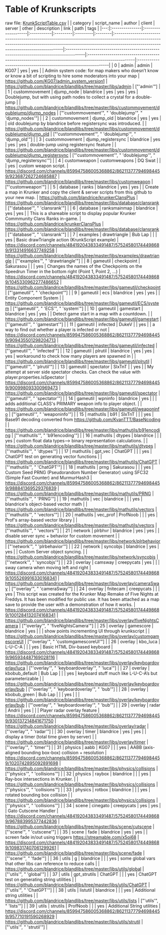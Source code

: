 # Table of Krunkscripts
 raw file: [KrunkScriptTable.csv](KrunkScriptTable.csv)
|    | category       | script_name        | author     | client   | server   | other   | description                                                                                                                                                                                                     | link                                                                                   | path                                                                                                 | tags                                                           |
|---:|:---------------|:-------------------|:-----------|:---------|:---------|:--------|:----------------------------------------------------------------------------------------------------------------------------------------------------------------------------------------------------------------|:---------------------------------------------------------------------------------------|:-----------------------------------------------------------------------------------------------------|:---------------------------------------------------------------|
|  0 | admin          | admin              | KG07       | yes      | yes      |         | Admin system code: for map makers who doesn’t know or know a bit of scripting to hire some moderators into your map                                                                                             | https://github.com/KG07/admin_system_version1                                          | https://github.com/blandrice/blandlibs/tree/master/libs/admin                                        | ["'admin'"]                                                    |
|  1 | custommovement | djump_node         | blandrice  | yes      | yes      | yes     | Doublejump, but with using path nodes to collect a crystal for a double-jump                                                                                                                                    |                                                                                        | https://github.com/blandrice/blandlibs/tree/master/libs/custommovement/doublejump/djump_nodes        | ["'custommovement'", " 'doublejump'", " 'djump_nodes'"]        |
|  2 | custommovement | djump_old          | blandrice  | yes      | yes      |         | old doublejump by blandrice before registersync was introduced.                                                                                                                                                 |                                                                                        | https://github.com/blandrice/blandlibs/tree/master/libs/custommovement/doublejump/djump_old          | ["'custommovement'", " 'doublejump'", " 'djump_old'"]          |
|  3 | custommovement | djump_registersync | blandrice  | yes      | yes      | yes     | double-jump using registersync feature                                                                                                                                                                          |                                                                                        | https://github.com/blandrice/blandlibs/tree/master/libs/custommovement/doublejump/djump_registersync | ["'custommovement'", " 'doublejump'", " 'djump_registersync'"] |
|  4 | customweapon   | customweapons      | DQ Swat    |          |          | yes     | custom weapon script.                                                                                                                                                                                           | https://discord.com/channels/859947586005368862/862113777946984459/923687262724685887  | https://github.com/blandrice/blandlibs/tree/master/libs/customweapon                                 | ["'customweapon'"]                                             |
|  5 | database       | ranks              | blandrice  | yes      | yes      |         | Create a map in Krunker and copy the client & server scripts from this github to your new map.                                                                                                                  | https://github.com/blandrice/krunkerClansPlus                                          | https://github.com/blandrice/blandlibs/tree/master/libs/database/clansrank                           | ["'database'", " 'clansrank'"]                                 |
|  6 | database       | ranksmainmap       | blandrice  | yes      | yes      |         | This is a shareable script to display popular Krunker Commmunity Clans Ranks in-game.                                                                                                                           | https://github.com/blandrice/krunkerClansPlus                                          | https://github.com/blandrice/blandlibs/tree/master/libs/database/clansrank                           | ["'database'", " 'clansrank'"]                                 |
|  7 | examples       | drawtriangle       | Bub Lap    |          |          | yes     | Basic drawTriangle action (KrunkScript example)                                                                                                                                                                 | https://discord.com/channels/484192043833491487/575245801744498689/913314916637749258  | https://github.com/blandrice/blandlibs/tree/master/libs/examples/drawtriangle                        | ["'examples'", " 'drawtriangle'"]                              |
|  8 | gameutil       | checkpoint         | Sakurasou  |          |          | yes     | Changes the names of the Checkpoints on the Speedrun Timer in the bottom right (Point 1, Point 2, ...)                                                                                                          | https://discord.com/channels/484192043833491487/575245801744498689/1045330962277486652 | https://github.com/blandrice/blandlibs/tree/master/libs/gameutil/checkpoint                          | ["'gameutil'", " 'checkpoint'"]                                |
|  9 | gameutil       | ecs                | blandrice  | yes      | yes      |         | Entity Component System                                                                                                                                                                                         |                                                                                        | https://github.com/blandrice/blandlibs/tree/master/libs/gameutil/ECS/system                          | ["'gameutil'", " 'ECS'", " 'system'"]                          |
| 10 | gameutil       | gamestart          | blandrice  | yes      | yes      |         | Detect game start in a map with a countdown.                                                                                                                                                                    |                                                                                        | https://github.com/blandrice/blandlibs/tree/master/libs/gameutil/gamestart                           | ["'gameutil'", " 'gamestart'"]                                 |
| 11 | gameutil       | infected           | DukeV      |          | yes      |         | a way to find out whether a player is infected or not                                                                                                                                                           | https://discord.com/channels/859947586005368862/862113777946984459/909435501298204713  | https://github.com/blandrice/blandlibs/tree/master/libs/gameutil/infected                            | ["'gameutil'", " 'infected'"]                                  |
| 12 | gameutil       | plrutil            | blandrice  | yes      | yes      | yes     | workaround to check how many players are spawned in                                                                                                                                                             |                                                                                        | https://github.com/blandrice/blandlibs/tree/master/libs/gameutil/plrutil                             | ["'gameutil'", " 'plrutil'"]                                   |
| 13 | gameutil       | spectator          | SlxTnT     |          | yes      |         | My attempt at server side spectator checks. Can check the value with player.properties.isSpectator                                                                                                              | https://discord.com/channels/859947586005368862/862113777946984459/900998093300969473  | https://github.com/blandrice/blandlibs/tree/master/libs/gameutil/spectator                           | ["'gameutil'", " 'spectator'"]                                 |
| 14 | gameutil       | wpninfo            | blandrice  | yes      |          |         | adds additional CLASS's PRIMARY weapon info to player object.                                                                                                                                                   |                                                                                        | https://github.com/blandrice/blandlibs/tree/master/libs/gameutil/weaponinfo                          | ["'gameutil'", " 'weaponinfo'"]                                |
| 15 | mathutils      | b91                | SlxTnT     |          |          | yes     | Base91 decoding converted from https://github.com/KvanTTT/BaseNcoding                                                                                                                                           |                                                                                        | https://github.com/blandrice/blandlibs/tree/master/libs/mathutils/b91encoding                        | ["'mathutils'", " 'b91encoding'"]                              |
| 16 | mathutils      | dtypes             | blandrice  |          |          | yes     | custom float data types--> binary representation calculations.                                                                                                                                                  |                                                                                        | https://github.com/blandrice/blandlibs/tree/master/libs/mathutils/dtypes                             | ["'mathutils'", " 'dtypes'"]                                   |
| 17 | mathutils      | gpt_vec            | ChatGPT    |          |          | yes     | ChatGPT test on generating vector functions                                                                                                                                                                     |                                                                                        | https://github.com/blandrice/blandlibs/tree/master/libs/mathutils/ChatGPT                            | ["'mathutils'", " 'ChatGPT'"]                                  |
| 18 | mathutils      | prng               | Sakurasou  |          |          | yes     | Custom Seed PRNG (Pseudorandom Number Generator) using SFC32 (Simple Fast Counter) and MurmurHash3                                                                                                              | https://discord.com/channels/859947586005368862/862113777946984459/988841369529376839  | https://github.com/blandrice/blandlibs/tree/master/libs/mathutils/PRNG                               | ["'mathutils'", " 'PRNG'"]                                     |
| 19 | mathutils      | vec                | blandrice  |          |          | yes     | blandrice's object-based vector math                                                                                                                                                                            |                                                                                        | https://github.com/blandrice/blandlibs/tree/master/libs/mathutils/vectors                            | ["'mathutils'", " 'vectors'"]                                  |
| 20 | mathutils      | vec_prof           | ProfNoob   |          |          | yes     | Prof's array-based vector library                                                                                                                                                                               |                                                                                        | https://github.com/blandrice/blandlibs/tree/master/libs/mathutils/vectors                            | ["'mathutils'", " 'vectors'"]                                  |
| 21 | network        | plrbhvr            | blandrice  | yes      | yes      |         | disable server sync + behavior for custom movement                                                                                                                                                              |                                                                                        | https://github.com/blandrice/blandlibs/tree/master/libs/network/plrbehavior                          | ["'network'", " 'plrbehavior'"]                                |
| 22 | network        | syncobjs           | blandrice  | yes      | yes      |         | Custom Server object syncing.                                                                                                                                                                                   |                                                                                        | https://github.com/blandrice/blandlibs/tree/master/libs/network/syncobjs                             | ["'network'", " 'syncobjs'"]                                   |
| 23 | overlay        | camsway            | creepycats | yes      |          |         | sway camera when moving left and right                                                                                                                                                                          | https://discord.com/channels/484192043833491487/575245801744498689/1055269916330168341 | https://github.com/blandrice/blandlibs/tree/master/libs/overlay/cameraSway                           | ["'overlay'", " 'cameraSway'"]                                 |
| 24 | overlay        | fnitecam           | creepycats |          |          | yes     | This script was created for the Krunker Map Remake of Five Nights at Freddys. It has been modified for public use. It has been attached as a map save to provide the user with a demonstration of how it works. | https://discord.com/channels/484192043833491487/575245801744498689/1001284132074168341 | https://github.com/blandrice/blandlibs/tree/master/libs/overlay/fiveNightsCamera                     | ["'overlay'", " 'fiveNightsCamera'"]                           |
| 25 | overlay        | gamescore          | blandrice  | yes      |          |         | show points incrementing UI through krunkscript                                                                                                                                                                 |                                                                                        | https://github.com/blandrice/blandlibs/tree/master/libs/overlay/customgamescoreUI                    | ["'overlay'", " 'customgamescoreUI'"]                          |
| 26 | overlay        | kbo_luca           | L-U-C-A    |          |          | yes     | Basic HTML Div-based keyboard                                                                                                                                                                                   | https://discord.com/channels/484192043833491487/575245801744498689/965934487169028116  | https://github.com/blandrice/blandlibs/tree/master/libs/overlay/keyboardoverlay/luca                 | ["'overlay'", " 'keyboardoverlay'", " 'luca'"]                 |
| 27 | overlay        | kbobub_default     | Bub Lap    |          |          | yes     | keyboard stuff much like L-U-C-A’s but parameterizable                                                                                                                                                          |                                                                                        | https://github.com/blandrice/blandlibs/tree/master/libs/overlay/keyboardoverlay/bub                  | ["'overlay'", " 'keyboardoverlay'", " 'bub'"]                  |
| 28 | overlay        | kbobub_green       | Bub Lap    |          |          | yes     |                                                                                                                                                                                                                 |                                                                                        | https://github.com/blandrice/blandlibs/tree/master/libs/overlay/keyboardoverlay/bub                  | ["'overlay'", " 'keyboardoverlay'", " 'bub'"]                  |
| 29 | overlay        | radar              | Andrii     | yes      |          |         | Player radar overlay feature                                                                                                                                                                                    | https://discord.com/channels/859947586005368862/862113777946984459/930137214841671750  | https://github.com/blandrice/blandlibs/tree/master/libs/overlay/radar                                | ["'overlay'", " 'radar'"]                                      |
| 30 | overlay        | timer              | blandrice  | yes      | yes      |         | display a timer (total time given by server)                                                                                                                                                                    |                                                                                        | https://github.com/blandrice/blandlibs/tree/master/libs/overlay/timer                                | ["'overlay'", " 'timer'"]                                      |
| 31 | physics        | aabb               | KG07       |          |          | yes     | AABB (axis-aligned bounding box-box) collision + resolution                                                                                                                                                     | https://discord.com/channels/859947586005368862/862113777946984459/1020742895092891698 | https://github.com/blandrice/blandlibs/tree/master/libs/physics/collisions                           | ["'physics'", " 'collisions'"]                                 |
| 32 | physics        | raybox             | blandrice  |          |          | yes     | Ray-box intersections in Krunker.                                                                                                                                                                               |                                                                                        | https://github.com/blandrice/blandlibs/tree/master/libs/physics/collisions                           | ["'physics'", " 'collisions'"]                                 |
| 33 | physics        | rotbox             | blandrice  |          |          | yes     | rotated bounding box collision                                                                                                                                                                                  |                                                                                        | https://github.com/blandrice/blandlibs/tree/master/libs/physics/collisions                           | ["'physics'", " 'collisions'"]                                 |
| 34 | scene          | cinegato           | creepycats | yes      | yes      |         | Gato Cutscene Handler                                                                                                                                                                                           | https://discord.com/channels/484192043833491487/575245801744498689/967883995377442836  | https://github.com/blandrice/blandlibs/tree/master/libs/scene/cutscene                               | ["'scene'", " 'cutscene'"]                                     |
| 35 | scene          | fade               | blandrice  | yes      | yes      |         | screen fade in/out using triggers https://streamable.com/x5oi68                                                                                                                                                 | https://discord.com/channels/484192043833491487/575245801744498689/1098317407061299261 | https://github.com/blandrice/blandlibs/tree/master/libs/scene/fade                                   | ["'scene'", " 'fade'"]                                         |
| 36 | utils          | g                  | blandrice  |          |          | yes     | some global vars that other libs can reference to reduce calls                                                                                                                                                  |                                                                                        | https://github.com/blandrice/blandlibs/tree/master/libs/utils/global                                 | ["'utils'", " 'global'"]                                       |
| 37 | utils          | gpt_strutils       | ChatGPT    |          |          | yes     | ChatGPT test on generating string utilities                                                                                                                                                                     |                                                                                        | https://github.com/blandrice/blandlibs/tree/master/libs/utils/ChatGPT                                | ["'utils'", " 'ChatGPT'"]                                      |
| 38 | utils          | listutil           | blandrice  |          |          | yes     | Additional string utilities                                                                                                                                                                                     |                                                                                        | https://github.com/blandrice/blandlibs/tree/master/libs/utils/lists                                  | ["'utils'", " 'lists'"]                                        |
| 39 | utils          | strutils           | ProfNoob   |          |          | yes     | Additional String utilities                                                                                                                                                                                     | https://discord.com/channels/859947586005368862/862113777946984459/957710191590268929  | https://github.com/blandrice/blandlibs/tree/master/libs/utils/strutil                                | ["'utils'", " 'strutil'"]                                      |